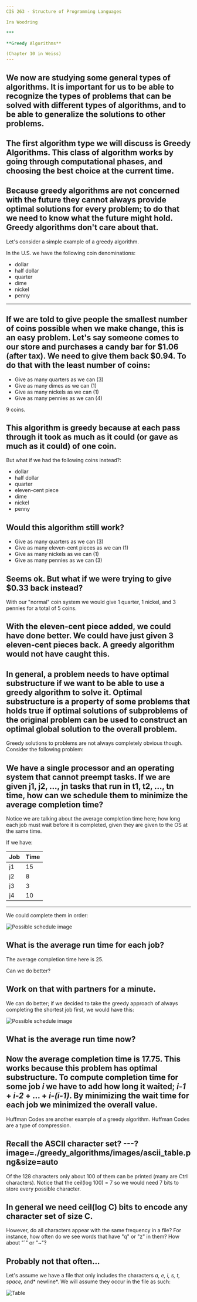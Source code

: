 ```yaml
---
CIS 263 - Structure of Programming Languages

Ira Woodring

***

**Greedy Algorithms**

(Chapter 10 in Weiss)
---
```

We now are studying some general types of algorithms.  It is important for us to be able to recognize the types of problems that can be solved with different types of algorithms, and to be able to generalize the solutions to other problems.
---
The first algorithm type we will discuss is **Greedy Algorithms**.  This class of algorithm works by going through computational phases, and choosing the best choice at the current time.
---
Because greedy algorithms are not concerned with the future they cannot always provide optimal solutions for every problem; to do that we need to know what the future might hold.  Greedy algorithms don't care about that.
---
Let's consider a simple example of a greedy algorithm.

In the U.S. we have the following coin denominations:

- dollar
- half dollar
- quarter
- dime
- nickel
- penny
---
If we are told to give people the smallest number of coins possible when we make change, this is an easy problem.  Let's say someone comes to our store and purchases a candy bar for $1.06 (after tax).  We need to give them back $0.94.  To do that with the least number of coins:
---
- Give as many quarters as we can (3)
- Give as many dimes as we can (1)
- Give as many nickels as we can (1)
- Give as many pennies as we can (4)

9 coins.

This algorithm is greedy because at each pass through it took as much as it could (or gave as much as it could) of one coin.
---
But what if we had the following coins instead?:

- dollar
- half dollar
- quarter
- eleven-cent piece
- dime
- nickel
- penny

Would this algorithm still work?
---
- Give as many quarters as we can (3)
- Give as many eleven-cent pieces as we can (1)
- Give as many nickels as we can (1)
- Give as many pennies as we can (3)

Seems ok.  But what if we were trying to give $0.33 back instead?
---
With our "normal" coin system we would give 1 quarter, 1 nickel, and 3 pennies for a total of 5 coins.

With the eleven-cent piece added, we could have done better.  We could have just given 3 eleven-cent pieces back.  A greedy algorithm would not have caught this.
---
In general, a problem needs to have **optimal substructure** if we want to be able to use a greedy algorithm to solve it.  Optimal substructure is a property of some problems that holds true if optimal solutions of subproblems of the original problem can be used to construct an optimal global solution to the overall problem.
---
Greedy solutions to problems are not always completely obvious though.  Consider the following problem:

We have a single processor and an operating system that cannot preempt tasks.  If we are given j1, j2, ..., jn tasks that run in t1, t2, ..., tn time, how can we schedule them to minimize the average completion time?
---
Notice we are talking about the average completion time here; how long each job must wait before it is completed, given they are given to the OS at the same time.

If we have:

| Job | Time |
|-----|------|
| j1  | 15   |
| j2  | 8    |
| j3  | 3    |
| j4  | 10   |
---
We could complete them in order:

![Possible schedule image](./greedy_algorithms/images/job_scheduling-1.png)

What is the average run time for each job?
---
The average completion time here is 25.

Can we do better?

Work on that with partners for a minute.
---
We can do better; if we decided to take the greedy approach of always completing the shortest job first, we would have this:

![Possible schedule image](./greedy_algorithms/images/job_scheduling-2.png)

What is the average run time now?
---
Now the average completion time is 17.75.  This works because this problem has optimal substructure.  To compute completion time for some job *i* we have to add how long it waited; *i-1* + *i-2* + ... + *i-(i-1)*.  By minimizing the wait time for each job we minimized the overall value.
---
Huffman Codes are another example of a greedy algorithm.  Huffman Codes are a type of compression.

Recall the ASCII character set?
---?image=./greedy_algorithms/images/ascii_table.png&size=auto
---
Of the 128 characters only about 100 of them can be printed (many are Ctrl characters).  Notice that the ceil(log 100) = 7 so we would need 7 bits to store every possible character.

In general we need ceil(log C) bits to encode any character set of size C.
---
However, do all characters appear with the same frequency in a file?  For instance, how often do we see words that have "q" or "z" in them?  How about "`" or "~"?

Probably not that often...
---
Let's assume we have a file that only includes the characters *a, e, i, s, t, space,* and* newline*.  We will assume they occur in the file as such:

![Table](./greedy_algorithms/images/huffman_1.png)

